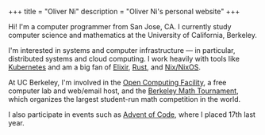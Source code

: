 +++
title = "Oliver Ni"
description = "Oliver Ni's personal website"
+++

Hi! I'm a computer programmer from San Jose, CA. I currently study computer
science and mathematics at the University of California, Berkeley.

I'm interested in systems and computer infrastructure — in particular,
distributed systems and cloud computing. I work heavily with tools like
[Kubernetes] and am a big fan of [Elixir], [Rust], and [Nix/NixOS].

At UC Berkeley, I'm involved in the [Open Computing Facility], a free computer
lab and web/email host, and the [Berkeley Math Tournament], which organizes the
largest student-run math competition in the world.

I also participate in events such as [Advent of Code], where I placed 17th last
year.

[Kubernetes]: https://kubernetes.io/
[Elixir]: https://elixir-lang.org/
[Rust]: https://www.rust-lang.org/
[Nix/NixOS]: https://nixos.org/
[Open Computing Facility]: https://www.ocf.berkeley.edu/
[Berkeley Math Tournament]: https://berkeley.mt/
[Advent of Code]: https://adventofcode.com/
